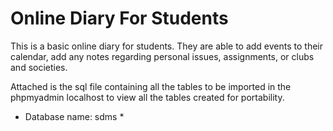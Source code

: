 # Online Diary For Students

This is a basic online diary for students. They are able to add events to their calendar, add any notes regarding
personal issues, assignments, or clubs and societies.

Attached is the sql file containing all the tables to be imported in 
the phpmyadmin localhost to view all the tables created for portability.

* Database name: sdms *


